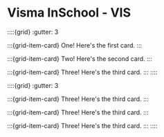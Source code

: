 # Visma InSchool - VIS

::::{grid}
:gutter: 3

:::{grid-item-card} One!
Here's the first card.
:::

:::{grid-item-card} Two!
Here's the second card.
:::

:::{grid-item-card} Three!
Here's the third card.
:::
::::


::::{grid}
:gutter: 3

:::{grid-item-card} Three!
Here's the third card.
:::

:::{grid-item-card} Three!
Here's the third card.
:::

:::{grid-item-card} Three!
Here's the third card.
:::
::::
